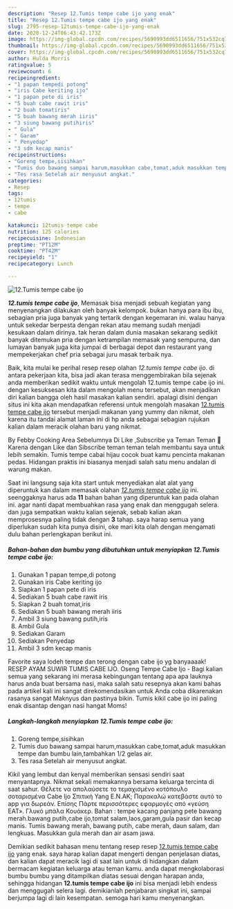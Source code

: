 ```yaml
---
description: "Resep 12.Tumis tempe cabe ijo yang enak"
title: "Resep 12.Tumis tempe cabe ijo yang enak"
slug: 2795-resep-12tumis-tempe-cabe-ijo-yang-enak
date: 2020-12-24T06:43:42.173Z
image: https://img-global.cpcdn.com/recipes/5690993dd6511656/751x532cq70/12tumis-tempe-cabe-ijo-foto-resep-utama.jpg
thumbnail: https://img-global.cpcdn.com/recipes/5690993dd6511656/751x532cq70/12tumis-tempe-cabe-ijo-foto-resep-utama.jpg
cover: https://img-global.cpcdn.com/recipes/5690993dd6511656/751x532cq70/12tumis-tempe-cabe-ijo-foto-resep-utama.jpg
author: Hulda Morris
ratingvalue: 5
reviewcount: 6
recipeingredient:
- "1 papan tempedi potong"
- "iris Cabe keriting ijo"
- "1 papan pete di iris"
- "5 buah cabe rawit iris"
- "2 buah tomatiris"
- "5 buah bawang merah iiris"
- "3 siung bawang putihiris"
- " Gula"
- " Garam"
- " Penyedap"
- "3 sdm kecap manis"
recipeinstructions:
- "Goreng tempe,sisihkan"
- "Tumis duo bawang sampai harum,masukkan cabe,tomat,aduk masukkan tempe dan bumbu lain,tambahkan 1/2 gelas air."
- "Tes rasa Setelah air menyusut angkat."
categories:
- Resep
tags:
- 12tumis
- tempe
- cabe

katakunci: 12tumis tempe cabe 
nutrition: 125 calories
recipecuisine: Indonesian
preptime: "PT12M"
cooktime: "PT42M"
recipeyield: "1"
recipecategory: Lunch

---
```



![12.Tumis tempe cabe ijo](https://img-global.cpcdn.com/recipes/5690993dd6511656/751x532cq70/12tumis-tempe-cabe-ijo-foto-resep-utama.jpg)

<b><i>12.tumis tempe cabe ijo</i></b>, Memasak bisa menjadi sebuah kegiatan yang menyenangkan dilakukan oleh banyak kelompok. bukan hanya para ibu ibu, sebagian pria juga banyak yang tertarik dengan kegemaran ini. walau hanya untuk sekedar berpesta dengan rekan atau memang sudah menjadi kesukaan dalam dirinya. tak heran dalam dunia masakan sekarang sedikit banyak ditemukan pria dengan ketrampilan memasak yang sempurna, dan lumayan banyak juga kita jumpai di berbagai depot dan restaurant yang mempekerjakan chef pria sebagai juru masak terbaik nya.

Baik, kita mulai ke perihal resep resep olahan <i>12.tumis tempe cabe ijo</i>. di antara pekerjaan kita, bisa jadi akan terasa menggembirakan bila sejenak anda memberikan sedikit waktu untuk mengolah 12.tumis tempe cabe ijo ini. dengan kesuksesan kita dalam mengolah menu tersebut, akan menjadikan diri kalian bangga oleh hasil masakan kalian sendiri. apalagi disini dengan situs ini kita akan mendapatkan referensi untuk mengolah masakan <u>12.tumis tempe cabe ijo</u> tersebut menjadi makanan yang yummy dan nikmat, oleh karena itu tandai alamat laman ini di hp anda sebagai sebagian rujukan kalian dalam meracik olahan baru yang nikmat.

By Febby Cooking Area Sebelumnya Di Like ,Subscribe ya Teman Teman 🙏 Karena dengan Like dan Sibscribe teman teman telah membantu saya untuk lebih semakin. Tumis tempe cabai hijau cocok buat kamu pencinta makanan pedas. Hidangan praktis ini biasanya menjadi salah satu menu andalan di warung makan.


Saat ini langsung saja kita start untuk menyediakan alat alat yang diperuntuk kan dalam memasak olahan <u><i>12.tumis tempe cabe ijo</i></u> ini. seenggaknya harus ada <b>11</b> bahan bahan yang diperuntuk kan pada olahan ini. agar nanti dapat membuahkan rasa yang enak dan menggugah selera. dan juga sempatkan waktu kalian sejenak, sebab kalian akan memprosesnya paling tidak dengan <b>3</b> tahap. saya harap semua yang diperlukan sudah kita punya disini, oke mari kita olah dengan mengamati dulu bahan perlengkapan berikut ini.

<!--inarticleads1-->

##### Bahan-bahan dan bumbu yang dibutuhkan untuk menyiapkan 12.Tumis tempe cabe ijo:

1. Gunakan 1 papan tempe,di potong
1. Gunakan iris Cabe keriting ijo
1. Siapkan 1 papan pete di iris
1. Sediakan 5 buah cabe rawit iris
1. Siapkan 2 buah tomat,iris
1. Sediakan 5 buah bawang merah iiris
1. Ambil 3 siung bawang putih,iris
1. Ambil  Gula
1. Sediakan  Garam
1. Sediakan  Penyedap
1. Ambil 3 sdm kecap manis


Favorite saya lodeh tempe dan terong dengan cabe ijo yg banyaaaak! RESEP AYAM SUWIR TUMIS CABE IJO. Oseng Tempe Cabe Ijo - Bagi kalian semua yang sekarang ini merasa kebingungan tentang apa apa lauknya harus anda buat bersama nasi, maka salah satu resepnya akan kami bahas pada artikel kali ini sangat direkomendasikan untuk Anda coba dikarenakan rasanya sangat Maknyus dan pastinya bikin. Tumis kikil cabe ijo ini paling enak disantap dengan nasi hangat Moms! 

<!--inarticleads2-->

##### Langkah-langkah menyiapkan 12.Tumis tempe cabe ijo:

1. Goreng tempe,sisihkan
1. Tumis duo bawang sampai harum,masukkan cabe,tomat,aduk masukkan tempe dan bumbu lain,tambahkan 1/2 gelas air.
1. Tes rasa Setelah air menyusut angkat.


Kikil yang lembut dan kenyal memberikan sensasi sendiri saat menyantapnya. Nikmat sekali memakannya bersama keluarga tercinta di saat sahur. Θέλετε να απολαύσετε το τεμαχισμένο κοτόπουλο σοταρισμένα Cabe Ijo Σπιτική Yang Ε.Ν.ΑΚ; Παρακαλώ κατεβάστε αυτό το app για δωρεάν. Επίσης Πάρτε περισσότερες εφαρμογές από «γεύση EAT». Γλυκό μπάλα Κουάκερ. Bahan : tempe kacang panjang pete bawang merah.bawang putih,cabe ijo,tomat salam,laos,garam,gula pasir dan kecap manis. Tumis bawang merah, bawang putih, cabe merah, daun salam, dan lengkuas. Masukkan gula merah dan air asam jawa. 

Demikian sedikit bahasan menu tentang resep resep <u>12.tumis tempe cabe ijo</u> yang enak. saya harap kalian dapat mengerti dengan penjelasan diatas, dan kalian dapat meracik lagi di saat lain untuk di hidangkan dalam bermacam kegiatan keluarga atau teman kamu. anda dapat mengkolaborasi bumbu bumbu yang ditampilkan diatas sesuai dengan harapan anda, sehingga hidangan <b>12.tumis tempe cabe ijo</b> ini bisa menjadi lebih endess dan menggugah selera lagi. demikianlah penjabaran singkat ini, sampai berjumpa lagi di lain kesempatan. semoga hari kamu menyenangkan.
